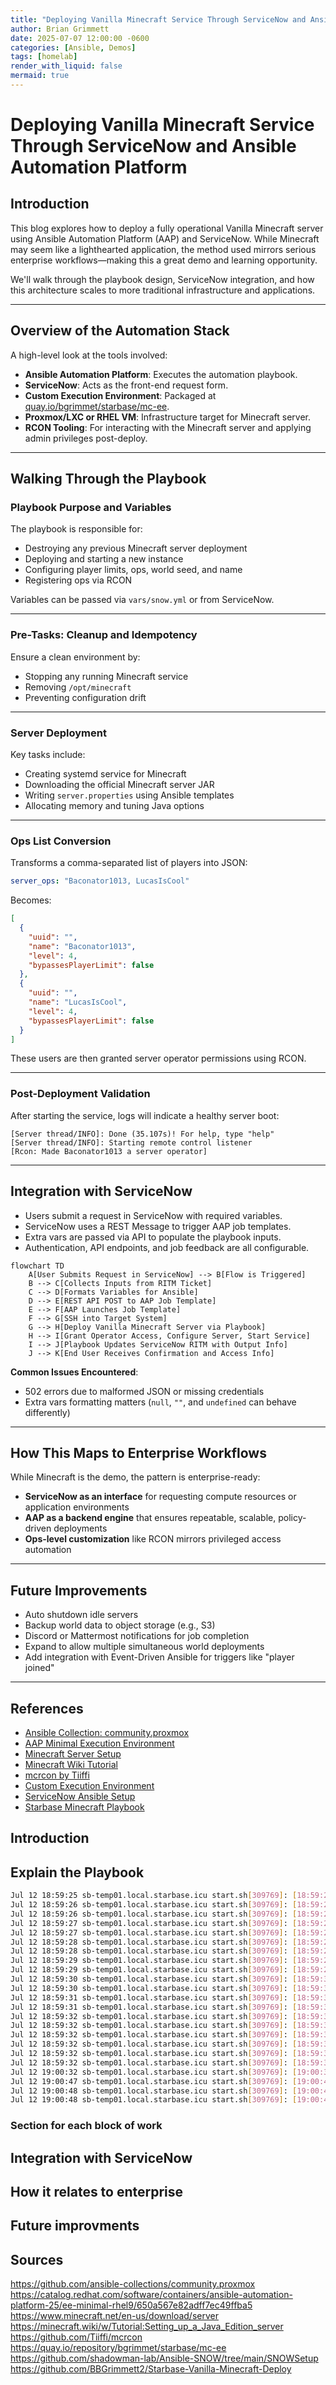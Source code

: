 ```yaml
---
title: "Deploying Vanilla Minecraft Service Through ServiceNow and Ansible Automation Platform"
author: Brian Grimmett
date: 2025-07-07 12:00:00 -0600
categories: [Ansible, Demos]
tags: [homelab]
render_with_liquid: false
mermaid: true
---
```


# Deploying Vanilla Minecraft Service Through ServiceNow and Ansible Automation Platform

## Introduction

This blog explores how to deploy a fully operational Vanilla Minecraft server using Ansible Automation Platform (AAP) and ServiceNow. While Minecraft may seem like a lighthearted application, the method used mirrors serious enterprise workflows—making this a great demo and learning opportunity.

We'll walk through the playbook design, ServiceNow integration, and how this architecture scales to more traditional infrastructure and applications.

---

## Overview of the Automation Stack

A high-level look at the tools involved:

- **Ansible Automation Platform**: Executes the automation playbook.
- **ServiceNow**: Acts as the front-end request form.
- **Custom Execution Environment**: Packaged at [quay.io/bgrimmet/starbase/mc-ee](https://quay.io/repository/bgrimmet/starbase/mc-ee).
- **Proxmox/LXC or RHEL VM**: Infrastructure target for Minecraft server.
- **RCON Tooling**: For interacting with the Minecraft server and applying admin privileges post-deploy.

---

## Walking Through the Playbook

### Playbook Purpose and Variables

The playbook is responsible for:

- Destroying any previous Minecraft server deployment
- Deploying and starting a new instance
- Configuring player limits, ops, world seed, and name
- Registering ops via RCON

Variables can be passed via `vars/snow.yml` or from ServiceNow.

---

### Pre-Tasks: Cleanup and Idempotency

Ensure a clean environment by:

- Stopping any running Minecraft service
- Removing `/opt/minecraft`
- Preventing configuration drift

---

### Server Deployment

Key tasks include:

- Creating systemd service for Minecraft
- Downloading the official Minecraft server JAR
- Writing `server.properties` using Ansible templates
- Allocating memory and tuning Java options

---

### Ops List Conversion

Transforms a comma-separated list of players into JSON:

```yaml
server_ops: "Baconator1013, LucasIsCool"
```

Becomes:

```json
[
  {
    "uuid": "",
    "name": "Baconator1013",
    "level": 4,
    "bypassesPlayerLimit": false
  },
  {
    "uuid": "",
    "name": "LucasIsCool",
    "level": 4,
    "bypassesPlayerLimit": false
  }
]
```

These users are then granted server operator permissions using RCON.

---

### Post-Deployment Validation

After starting the service, logs will indicate a healthy server boot:

```
[Server thread/INFO]: Done (35.107s)! For help, type "help"
[Server thread/INFO]: Starting remote control listener
[Rcon: Made Baconator1013 a server operator]
```

---

## Integration with ServiceNow

- Users submit a request in ServiceNow with required variables.
- ServiceNow uses a REST Message to trigger AAP job templates.
- Extra vars are passed via API to populate the playbook inputs.
- Authentication, API endpoints, and job feedback are all configurable.

```mermaid
flowchart TD
    A[User Submits Request in ServiceNow] --> B[Flow is Triggered]
    B --> C[Collects Inputs from RITM Ticket]
    C --> D[Formats Variables for Ansible]
    D --> E[REST API POST to AAP Job Template]
    E --> F[AAP Launches Job Template]
    F --> G[SSH into Target System]
    G --> H[Deploy Vanilla Minecraft Server via Playbook]
    H --> I[Grant Operator Access, Configure Server, Start Service]
    I --> J[Playbook Updates ServiceNow RITM with Output Info]
    J --> K[End User Receives Confirmation and Access Info]
```


**Common Issues Encountered**:
- 502 errors due to malformed JSON or missing credentials
- Extra vars formatting matters (`null`, `""`, and `undefined` can behave differently)

---

## How This Maps to Enterprise Workflows

While Minecraft is the demo, the pattern is enterprise-ready:

- **ServiceNow as an interface** for requesting compute resources or application environments
- **AAP as a backend engine** that ensures repeatable, scalable, policy-driven deployments
- **Ops-level customization** like RCON mirrors privileged access automation

---

## Future Improvements

- Auto shutdown idle servers
- Backup world data to object storage (e.g., S3)
- Discord or Mattermost notifications for job completion
- Expand to allow multiple simultaneous world deployments
- Add integration with Event-Driven Ansible for triggers like "player joined"

---

## References

- [Ansible Collection: community.proxmox](https://github.com/ansible-collections/community.proxmox)
- [AAP Minimal Execution Environment](https://catalog.redhat.com/software/containers/ansible-automation-platform-25/ee-minimal-rhel9/650a567e82adff7ec49ffba5)
- [Minecraft Server Setup](https://www.minecraft.net/en-us/download/server)
- [Minecraft Wiki Tutorial](https://minecraft.wiki/w/Tutorial:Setting_up_a_Java_Edition_server)
- [mcrcon by Tiiffi](https://github.com/Tiiffi/mcrcon)
- [Custom Execution Environment](https://quay.io/repository/bgrimmet/starbase/mc-ee)
- [ServiceNow Ansible Setup](https://github.com/shadowman-lab/Ansible-SNOW/tree/main/SNOWSetup)
- [Starbase Minecraft Playbook](https://github.com/BBGrimmett2/Starbase-Vanilla-Minecraft-Deploy)



## Introduction

## Explain the Playbook

```bash
Jul 12 18:59:25 sb-temp01.local.starbase.icu start.sh[309769]: [18:59:25] [Worker-Main-2/INFO]: Preparing spawn area: 4%
Jul 12 18:59:26 sb-temp01.local.starbase.icu start.sh[309769]: [18:59:26] [Worker-Main-2/INFO]: Preparing spawn area: 4%
Jul 12 18:59:26 sb-temp01.local.starbase.icu start.sh[309769]: [18:59:26] [Worker-Main-2/INFO]: Preparing spawn area: 4%
Jul 12 18:59:27 sb-temp01.local.starbase.icu start.sh[309769]: [18:59:27] [Worker-Main-2/INFO]: Preparing spawn area: 4%
Jul 12 18:59:27 sb-temp01.local.starbase.icu start.sh[309769]: [18:59:27] [Worker-Main-2/INFO]: Preparing spawn area: 4%
Jul 12 18:59:28 sb-temp01.local.starbase.icu start.sh[309769]: [18:59:28] [Worker-Main-2/INFO]: Preparing spawn area: 4%
Jul 12 18:59:28 sb-temp01.local.starbase.icu start.sh[309769]: [18:59:28] [Worker-Main-2/INFO]: Preparing spawn area: 4%
Jul 12 18:59:29 sb-temp01.local.starbase.icu start.sh[309769]: [18:59:29] [Worker-Main-2/INFO]: Preparing spawn area: 4%
Jul 12 18:59:29 sb-temp01.local.starbase.icu start.sh[309769]: [18:59:29] [Worker-Main-2/INFO]: Preparing spawn area: 4%
Jul 12 18:59:30 sb-temp01.local.starbase.icu start.sh[309769]: [18:59:30] [Worker-Main-2/INFO]: Preparing spawn area: 4%
Jul 12 18:59:30 sb-temp01.local.starbase.icu start.sh[309769]: [18:59:30] [Worker-Main-2/INFO]: Preparing spawn area: 8%
Jul 12 18:59:31 sb-temp01.local.starbase.icu start.sh[309769]: [18:59:31] [Worker-Main-2/INFO]: Preparing spawn area: 8%
Jul 12 18:59:31 sb-temp01.local.starbase.icu start.sh[309769]: [18:59:31] [Worker-Main-2/INFO]: Preparing spawn area: 8%
Jul 12 18:59:32 sb-temp01.local.starbase.icu start.sh[309769]: [18:59:32] [Worker-Main-2/INFO]: Preparing spawn area: 12%
Jul 12 18:59:32 sb-temp01.local.starbase.icu start.sh[309769]: [18:59:32] [Server thread/INFO]: Time elapsed: 12223 ms
Jul 12 18:59:32 sb-temp01.local.starbase.icu start.sh[309769]: [18:59:32] [Server thread/INFO]: Done (35.107s)! For help, type "help"
Jul 12 18:59:32 sb-temp01.local.starbase.icu start.sh[309769]: [18:59:32] [Server thread/INFO]: Starting remote control listener
Jul 12 18:59:32 sb-temp01.local.starbase.icu start.sh[309769]: [18:59:32] [Server thread/INFO]: Thread RCON Listener started
Jul 12 18:59:32 sb-temp01.local.starbase.icu start.sh[309769]: [18:59:32] [Server thread/INFO]: RCON running on 0.0.0.0:25575
Jul 12 19:00:32 sb-temp01.local.starbase.icu start.sh[309769]: [19:00:32] [Server thread/INFO]: Server empty for 60 seconds, pausing
Jul 12 19:00:47 sb-temp01.local.starbase.icu start.sh[309769]: [19:00:47] [RCON Listener #1/INFO]: Thread RCON Client /172.16.0.247 started
Jul 12 19:00:48 sb-temp01.local.starbase.icu start.sh[309769]: [19:00:48] [Server thread/INFO]: [Rcon: Made Baconator1013 a server operator]
Jul 12 19:00:48 sb-temp01.local.starbase.icu start.sh[309769]: [19:00:48] [RCON Client /172.16.0.247 #2/INFO]: Thread RCON Client /172.16.0.24
```

### Section for each block of work

## Integration with ServiceNow

## How it relates to enterprise

## Future improvments

## Sources
https://github.com/ansible-collections/community.proxmox
https://catalog.redhat.com/software/containers/ansible-automation-platform-25/ee-minimal-rhel9/650a567e82adff7ec49ffba5
https://www.minecraft.net/en-us/download/server
https://minecraft.wiki/w/Tutorial:Setting_up_a_Java_Edition_server
https://github.com/Tiiffi/mcrcon
https://quay.io/repository/bgrimmet/starbase/mc-ee
https://github.com/shadowman-lab/Ansible-SNOW/tree/main/SNOWSetup
https://github.com/BBGrimmett2/Starbase-Vanilla-Minecraft-Deploy 